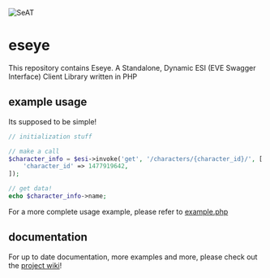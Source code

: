 ![SeAT](http://i.imgur.com/aPPOxSK.png)
# eseye

This repository contains Eseye. A Standalone, Dynamic ESI (EVE Swagger Interface) Client Library written in PHP

## example usage
Its supposed to be simple!

```php
// initialization stuff

// make a call
$character_info = $esi->invoke('get', '/characters/{character_id}/', [
    'character_id' => 1477919642,
]);

// get data!
echo $character_info->name;
```

For a more complete usage example, please refer to [example.php](example.php)

## documentation
For up to date documentation, more examples and more, please check out the [project wiki](https://github.com/eveseat/eseye/wiki)!
